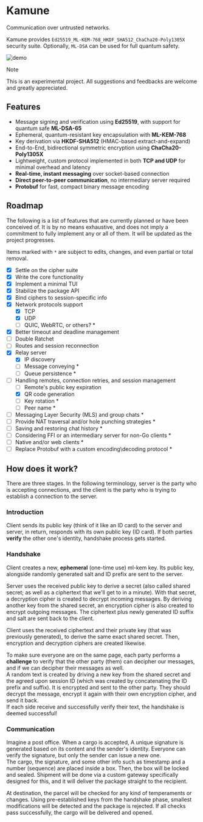 # Kamune

Communication over untrusted networks.

Kamune provides `Ed25519_ML-KEM-768_HKDF_SHA512_ChaCha20-Poly1305X` security
suite. Optionally, `ML-DSA` can be used for full quantum safety.

![demo](.assets/demo.gif)

> [!NOTE]
> This is an experimental project. All suggestions and feedbacks are welcome and
> greatly appreciated.

## Features

- Message signing and verification using **Ed25519**, with support for
  quantum safe **ML-DSA-65**
- Ephemeral, quantum-resistant key encapsulation with **ML-KEM-768**
- Key derivation via **HKDF-SHA512** (HMAC-based extract-and-expand)
- End-to-End, bidirectional symmetric encryption using **ChaCha20-Poly1305X**
- Lightweight, custom protocol implemented in both **TCP and UDP** for minimal
  overhead and latency
- **Real-time, instant messaging** over socket-based connection
- **Direct peer-to-peer communication**, no intermediary server required
- **Protobuf** for fast, compact binary message encoding

## Roadmap

The following is a list of features that are currently planned or have been
conceived of. It is by no means exhaustive, and does not imply a commitment to
fully implement any or all of them. It will be updated as the project progresses.

Items marked with `*` are subject to edits, changes, and even partial or total
removal.

- [x] Settle on the cipher suite
- [x] Write the core functionality
- [x] Implement a minimal TUI
- [x] Stabilize the package API
- [x] Bind ciphers to session-specific info
- [x] Network protocols support
  - [x] TCP
  - [x] UDP
  - [ ] QUIC, WebRTC, or others? *
- [x] Better timeout and deadline management
- [ ] Double Ratchet
- [ ] Routes and session reconnection
- [x] Relay server
  - [x] IP discovery
  - [ ] Message conveying *
  - [ ] Queue persistence *
- [ ] Handling remotes, connection retries, and session management
  - [ ] Remote's public key expiration
  - [x] QR code generation
  - [ ] Key rotation *
  - [ ] Peer name *
- [ ] Messaging Layer Security (MLS) and group chats *
- [ ] Provide NAT traversal and/or hole punching strategies *
- [ ] Saving and restoring chat history *
- [ ] Considering FFI or an intermediary server for non-Go clients *
- [ ] Native and/or web clients *
- [ ] Replace Protobuf with a custom encoding\decoding protocol *

## How does it work?

There are three stages. In the following terminology, server is the party who is
accepting connections, and the client is the party who is trying to establish a
connection to the server.

### Introduction

Client sends its public key (think of it like an ID card) to the server and
server, in return, responds with its own public key (ID card). If both parties
**verify** the other one's identity, handshake process gets started.

### Handshake

Client creates a new, **ephemeral** (one-time use) ml-kem key. Its public key,
alongside randomly generated salt and ID prefix are sent to the server.

Server uses the received public key to derive a secret (also called shared 
secret; as well as a ciphertext that we'll get to in a minute). With that secret,
a decryption cipher is created to decrypt incoming messages. By deriving another
key from the shared secret, an encryption cipher is also created to encrypt 
outgoing messages. The ciphertext plus newly generated ID suffix and salt are
sent back to the client.

Client uses the received ciphertext and their private key (that was previously
generated), to derive the same exact shared secret. Then, encryption and
decryption ciphers are created likewise.

To make sure everyone are on the same page, each party performs a **challenge** 
to verify that the other party (them) can decipher our messages, and if we can
decipher their messages as well.  
A random text is created by driving a new key from the shared secret and the
agreed upon session ID (which was created by concatenating the ID prefix and
suffix). It is encrypted and sent to the other party. They should decrypt the
message, encrypt it again with their own encryption cipher, and send it back.  
If each side receive and successfully verify their text, the handshake is deemed
successful!

### Communication

Imagine a post office. When a cargo is accepted, A unique signature is generated
based on its content and the sender's identity. Everyone can verify the
signature, but only the sender can issue a new one.  
The cargo, the signature, and some other info such as timestamp and a number
(sequence) are placed inside a box. Then, the box will be locked and sealed.
Shipment will be done via a custom gateway specifically designed for this, and
it will deliver the package straight to the recipient.

At destination, the parcel will be checked for any kind of temperaments or
changes. Using pre-established keys from the handshake phase, smallest
modifications will be detected and the package is rejected. If all checks pass
successfully, the cargo will be delivered and opened.
